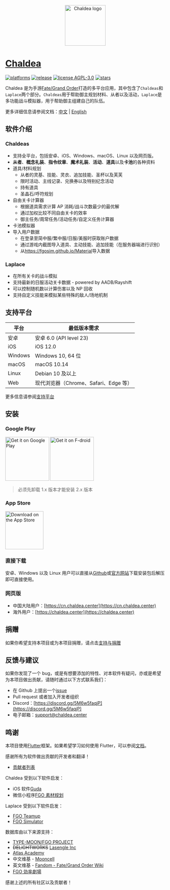 <p align="center"><img alt="Chaldea logo" src="https://raw.githubusercontent.com/chaldea-center/chaldea/master/res/img/launcher_icon/app_icon_rounded.png" width="128"></p>

# [Chaldea](https://github.com/chaldea-center/chaldea)

[![platforms](https://img.shields.io/badge/platform-web_|_android_|_ios_|_windows_|_macos_|_linux-blue)](https://github.com/chaldea-center/chaldea/releases)
[![release](https://img.shields.io/github/v/release/chaldea-center/chaldea?sort=semver)](https://github.com/chaldea-center/chaldea/releases)
[![license AGPL-3.0](https://img.shields.io/github/license/chaldea-center/chaldea.svg?style=flat)](https://github.com/chaldea-center/chaldea/blob/main/LICENSE)
[![stars](https://img.shields.io/github/stars/chaldea-center/chaldea?style=social)](https://github.com/chaldea-center/chaldea/stargazers)

Chaldea 是为手游[Fate/Grand Order](https://game.bilibili.com/fgo/)打造的多平台应用，其中包含了`Chaldeas`和`Laplace`两个部分。`Chaldeas`用于帮助御主规划材料、从者以及活动，`Laplace`是多功能战斗模拟器，用于帮助御主组建自己的队伍。

更多详细信息请参阅文档：[中文](https://docs.chaldea.center/zh/) | [English](https://docs.chaldea.center)

## 软件介绍

### Chaldeas

- 支持全平台，包括安卓、iOS、Windows、macOS、Linux 以及网页版。
- **从者**、**概念礼装**、**指令纹章**、**魔术礼装**、**活动**、**道具**以及**卡池**的各种资料
- 道具/材料规划
  - 从者的灵基、技能、灵衣、追加技能、圣杯以及芙芙
  - 限时活动、主线记录、兑换券以及特别纪念活动
  - 持有道具
  - 圣晶石/呼符规划
- 自由关卡计算器
  - 根据道具需求计算 AP 消耗/战斗次数最少的最优解
  - 通过加权比较不同自由关卡的效率
  - 御主任务/周常任务/活动任务/自定义任务计算器
- 卡池模拟器
- 导入用户数据
  - 在登录至简中服/繁中服/日服/美服时获取账户数据
  - 通过游戏内截图导入道具、主动技能、追加技能（在服务器端进行识别）
  - 从<https://fgosim.github.io/Material>导入数据

### Laplace

- 在所有关卡的战斗模拟
- 支持最新的日服活动关卡数据 - powered by AADB/Rayshift
- 可以控制随机数以计算伤害以及 NP 回收
- 支持自定义技能来模拟某些特殊的敌人/场地机制

## 支持平台

| 平台    | 最低版本需求                          |
| ------- | ------------------------------------- |
| 安卓    | 安卓 6.0 (API level 23)               |
| iOS     | iOS 12.0                              |
| Windows | Windows 10, 64 位                     |
| macOS   | macOS 10.14                           |
| Linux   | Debian 10 及以上                      |
| Web     | 现代浏览器（Chrome、Safari、Edge 等） |

更多信息请参阅[支持平台](https://docs.flutter.dev/reference/supported-platforms)

## 安装

### Google Play

[<img alt='Get it on Google Play' src='https://play.google.com/intl/en_us/badges/static/images/badges/en_badge_web_generic.png' width="137.5px"/>](https://play.google.com/store/apps/details?id=cc.narumi.chaldea)
[<img alt='Get it on F-droid' src='https://fdroid.gitlab.io/artwork/badge/get-it-on.png' width="137.5px"/>](https://f-droid.org/packages/cc.narumi.chaldea.fdroid/)

> 必须先卸载 1.x 版本才能安装 2.x 版本

### App Store

[<img src="https://tools.applemediaservices.com/api/badges/download-on-the-app-store/black/en-US?size=250x83&amp;releaseDate=1610841600&h=cb0adac232fdd6b88894f78b2f349b6e" alt="Download on the App Store" width="120px">](https://apps.apple.com/us/app/chaldea/id1548713491?itsct=apps_box&itscg=30200)

### 直接下载

安卓、Windows 以及 Linux 用户可以直接从[Github](https://github.com/chaldea-center/chaldea/releases)或[官方网站](https://docs.chaldea.center/zh/guide/releases)下载安装包后解压即可直接使用。

### 网页版

- 中国大陆用户：[https://cn.chaldea.center](https://cn.chaldea.center)
- 海外用户：[https://chaldea.center](https://chaldea.center)

## 捐赠

如果你希望支持本项目或为本项目捐赠，请点击[支持与捐赠](https://docs.chaldea.center/zh/guide/donation.html)

## 反馈与建议

如果你发现了一个 bug，或是有想要添加的特性、对本软件有疑问，亦或是希望为本项目做出贡献，请随时通过以下方式联系我们：

- 在 Github 上提出一个[issue](https://github.com/chaldea-center/chaldea/issues/new/choose)
- Pull request 或者加入开发者组织
- Discord：[https://discord.gg/5M6w5faqjP](https://discord.gg/5M6w5faqjP)
- 电子邮箱：[support@chaldea.center](mailto:support@chaldea.center)

## 鸣谢

本项目使用[Flutter](https://flutter.dev)框架。如果希望学习如何使用 Flutter，可以参阅[文档](https://docs.flutter.dev/)。

感谢所有为软件做出贡献的开发者和翻译！

- [贡献者列表](./CONTRIBUTORS)

Chaldea 受到以下软件启发：

- iOS 软件[Guda](https://bbs.nga.cn/read.php?tid=12082000)
- 微信小程序[FGO 素材规划](https://github.com/lacus87/fgo)

Laplace 受到以下软件启发：

- [FGO Teamup](https://www.fgo-teamup.com)
- [FGO Simulator](https://github.com/SharpnelXu/FGOSimulator)

数据库由以下来源支持：

- [TYPE-MOON/FGO PROJECT](https://www.fate-go.jp/)
- ~~DELiGHTWORKS~~ [Lasengle Inc](https://www.lasengle.co.jp/)
- [Atlas Academy](https://atlasacademy.io/)
- 中文维基 - [Mooncell](https://fgo.wiki)
- 英文维基 - [Fandom - Fate/Grand Order Wiki](https://fategrandorder.fandom.com/wiki/)
- [FGO 効率劇場](https://sites.google.com/view/fgo-domus-aurea)

感谢上述的所有社区以及贡献者！
